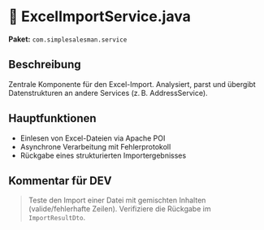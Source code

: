 # 📄 ExcelImportService.java

**Paket:** `com.simplesalesman.service`

## Beschreibung
Zentrale Komponente für den Excel-Import. Analysiert, parst und übergibt Datenstrukturen an andere Services (z. B. AddressService).

## Hauptfunktionen
- Einlesen von Excel-Dateien via Apache POI
- Asynchrone Verarbeitung mit Fehlerprotokoll
- Rückgabe eines strukturierten Importergebnisses

## Kommentar für DEV
> Teste den Import einer Datei mit gemischten Inhalten (valide/fehlerhafte Zeilen). Verifiziere die Rückgabe im `ImportResultDto`.